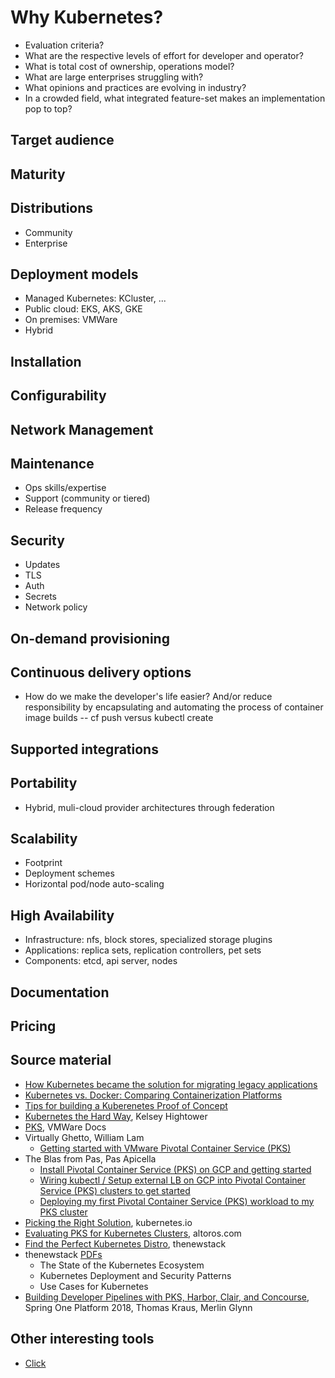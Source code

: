 # Why Kubernetes?

* Evaluation criteria?
* What are the respective levels of effort for developer and operator?
* What is total cost of ownership, operations model?
* What are large enterprises struggling with?
* What opinions and practices are evolving in industry?
* In a crowded field, what integrated feature-set makes an implementation pop to top?

## Target audience

## Maturity

## Distributions

* Community
* Enterprise

## Deployment models

* Managed Kubernetes: KCluster, ...
* Public cloud: EKS, AKS, GKE
* On premises: VMWare
* Hybrid

## Installation

## Configurability

## Network Management

## Maintenance

* Ops skills/expertise
* Support (community or tiered)
* Release frequency

## Security

* Updates
* TLS
* Auth
* Secrets
* Network policy

## On-demand provisioning

## Continuous delivery options

* How do we make the developer's life easier? And/or reduce responsibility by encapsulating and automating the process of container image builds -- cf push versus kubectl create

## Supported integrations

## Portability

* Hybrid, muli-cloud provider architectures through federation

## Scalability

* Footprint
* Deployment schemes
* Horizontal pod/node auto-scaling

## High Availability

* Infrastructure: nfs, block stores, specialized storage plugins
* Applications: replica sets, replication controllers, pet sets
* Components: etcd, api server, nodes

## Documentation

## Pricing


## Source material

* [How Kubernetes became the solution for migrating legacy applications](https://opensource.com/article/18/2/how-kubernetes-became-solution-migrating-legacy-applications)
* [Kubernetes vs. Docker: Comparing Containerization Platforms](http://technologyadvice.com/blog/information-technology/kubernetes-vs-docker/)
* [Tips for building a Kuberenetes Proof of Concept](https://opensource.com/article/18/3/building-kubernetes-proof-concept)
* [Kubernetes the Hard Way](https://github.com/kelseyhightower/kubernetes-the-hard-way/), Kelsey Hightower
* [PKS](https://docs.vmware.com/en/VMware-Pivotal-Container-Service/1.0/vmware-pks-10/GUID-PKS10-index.html), VMWare Docs
* Virtually Ghetto, William Lam
	* [Getting started with VMware Pivotal Container Service (PKS)](https://www.virtuallyghetto.com/2018/04/getting-started-with-vmware-pivotal-container-service-pks-part-6-kubernetes-go.html)
* The Blas from Pas, Pas Apicella
	* [Install Pivotal Container Service (PKS) on GCP and getting started](http://theblasfrompas.blogspot.com/2018/04/install-pivotal-container-service-pks.html)
	* [Wiring kubectl / Setup external LB on GCP into Pivotal Container Service (PKS) clusters to get started](http://theblasfrompas.blogspot.com/2018/04/wiring-kubectl-setup-external-lb-on-gcp.html) 
	* [Deploying my first Pivotal Container Service (PKS) workload to my PKS cluster](http://theblasfrompas.blogspot.com/2018/04/deploying-my-first-pivotal-container.html)
* [Picking the Right Solution](https://kubernetes.io/docs/setup/pick-right-solution/#on-premises-turnkey-cloud-solutions), kubernetes.io
* [Evaluating PKS for Kubernetes Clusters](https://www.altoros.com/blog/evaluating-the-new-pivotal-container-service-for-kubernetes-clusters/), altoros.com
* [Find the Perfect Kubernetes Distro](https://thenewstack.io/find-perfect-kubernetes-distribution/), thenewstack
* thenewstack [PDFs](https://thenewstack.io/ebooks-thank-you?pid=2336895&bid=2887707)
	* The State of the Kubernetes Ecosystem
	* Kubernetes Deployment and Security Patterns
	* Use Cases for Kubernetes
* [Building Developer Pipelines with PKS, Harbor, Clair, and Concourse](https://content.pivotal.io/slides/building-developer-pipelines-with-pks-harbor-clair-and-concourse), Spring One Platform 2018, Thomas Kraus, Merlin Glynn

## Other interesting tools

* [Click](https://github.com/databricks/click)